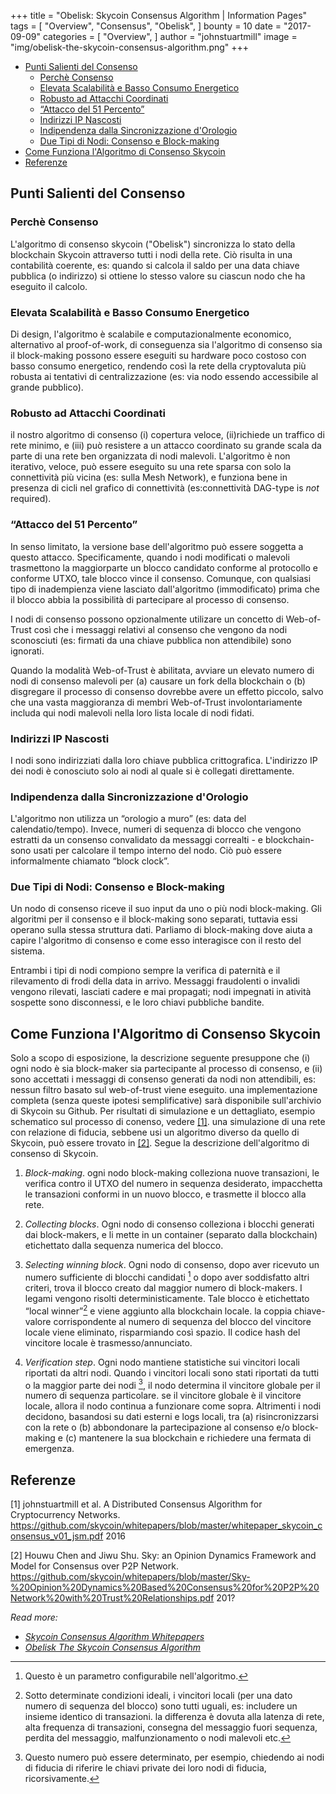 +++
title = "Obelisk: Skycoin Consensus Algorithm | Information Pages"
tags = [
    "Overview",
    "Consensus",
    "Obelisk",
]
bounty = 10
date = "2017-09-09"
categories = [
    "Overview",
]
author = "johnstuartmill"
image = "img/obelisk-the-skycoin-consensus-algorithm.png"
+++

- [Punti Salienti del Consenso](#punti-salienti-del-consenso)
    - [Perchè Consenso](#perch%C3%A8-consenso)
    - [Elevata Scalabilità e Basso Consumo Energetico](#elevata-scalabilit%C3%A0-e-basso-consumo-energetico)
    - [Robusto ad Attacchi Coordinati](#robusto-ad-attacchi-coordinati)
    - [“Attacco del 51 Percento”](#%E2%80%9Cattacco-del-51-percento%E2%80%9D)
    - [Indirizzi IP Nascosti](#indirizzi-ip-nascosti)
    - [Indipendenza dalla Sincronizzazione d'Orologio](#indipendenza-dalla-sincronizzazione-dorologio)
    - [Due Tipi di Nodi: Consenso e Block-making](#due-tipi-di-nodi-consenso-e-block-making)
- [Come Funziona l'Algoritmo di Consenso Skycoin](#come-funziona-lalgoritmo-di-consenso-skycoin)
- [Referenze](#referenze)

## Punti Salienti del Consenso

### Perchè Consenso

L'algoritmo di consenso skycoin ("Obelisk") sincronizza lo stato della blockchain Skycoin
attraverso tutti i nodi della rete. Ciò risulta in una contabilità coerente,
es: quando si calcola il saldo per una data chiave pubblica (o indirizzo)
si ottiene lo stesso valore su ciascun nodo che ha eseguito il calcolo.

### Elevata Scalabilità e Basso Consumo Energetico

Di design, l'algoritmo è scalabile e computazionalmente economico, alternativo
al proof-of-work, di conseguenza sia l'algoritmo di consenso sia
il block-making possono essere eseguiti su hardware poco costoso con basso
consumo energetico, rendendo così la rete della cryptovaluta più robusta
ai tentativi di centralizzazione (es: via nodo essendo accessibile
al grande pubblico).

### Robusto ad Attacchi Coordinati

il nostro algoritmo di consenso (i) copertura veloce, (ii)richiede un
traffico di rete minimo, e (iii) può resistere a un attacco coordinato
su grande scala da parte di una rete ben organizzata di nodi malevoli.
L'algoritmo è non iterativo, veloce, può essere eseguito su una rete
sparsa con solo la connettività più vicina (es: sulla Mesh Network), e
funziona bene in presenza di cicli nel grafico di connettività (es:connettività
DAG-type is *not* required).

### “Attacco del 51 Percento”

In senso limitato, la versione base dell'algoritmo può essere soggetta
a questo attacco. Specificamente, quando i nodi modificati o malevoli
trasmettono la maggiorparte un blocco candidato conforme al protocollo
e conforme UTXO, tale blocco vince il consenso. Comunque, con qualsiasi tipo
di inadempienza viene lasciato dall'algoritmo (immodificato) prima che il
blocco abbia la possibilità di partecipare al processo di consenso.

I nodi di consenso possono opzionalmente utilizare un concetto di Web-of-Trust così
che i messaggi relativi al consenso che vengono da nodi sconosciuti (es:
firmati da una chiave pubblica non attendibile) sono ignorati.

Quando la modalità Web-of-Trust è abilitata, avviare un elevato numero
di nodi di consenso malevoli per (a) causare un fork della blockchain o (b)
disgregare il processo di consenso dovrebbe avere un effetto piccolo, salvo che
una vasta maggioranza di membri Web-of-Trust involontariamente includa qui nodi
malevoli nella loro lista locale di nodi fidati.

### Indirizzi IP Nascosti

I nodi sono indirizziati dalla loro chiave pubblica crittografica. L'indirizzo
IP dei nodi è conosciuto solo ai nodi al quale si è collegati direttamente.

### Indipendenza dalla Sincronizzazione d'Orologio

L'algoritmo non utilizza un “orologio a muro” (es: data del calendatio/tempo).
Invece, numeri di sequenza di blocco che vengono estratti da un consenso
convalidato da messaggi correalti - e blockchain- sono usati per calcolare
il tempo interno del nodo. Ciò può essere informalmente chiamato “block clock”.

### Due Tipi di Nodi: Consenso e Block-making

Un nodo di consenso riceve il suo input da uno o più nodi block-making.
Gli algoritmi per il consenso e il block-making sono separati, tuttavia
essi operano sulla stessa struttura dati. Parliamo di block-making dove
aiuta a capire l'algoritmo di consenso e come esso interagisce con il
resto del sistema.

Entrambi i tipi di nodi compiono sempre la verifica di paternità e il
rilevamento di frodi della data in arrivo. Messaggi fraudolenti o invalidi
vengono rilevati, lasciati cadere e mai propagati; nodi impegnati in atività
sospette sono disconnessi, e le loro chiavi pubbliche bandite.

## Come Funziona l'Algoritmo di Consenso Skycoin

Solo a scopo di esposizione, la descrizione seguente presuppone che (i)
ogni nodo è sia block-maker sia partecipante al processo di consenso, e (ii)
 sono accettati i messaggi di consenso generati da nodi non attendibili,
es: nessun filtro basato sul web-of-trust viene eseguito. una
implementazione completa (senza queste ipotesi semplificative) sarà
disponibile sull'archivio di Skycoin su Github. Per risultati di simulazione e un
dettagliato, esempio schematico sul processo di conenso, vedere [\[1\]](#references).
una simulazione di una rete con relazione di fiducia, sebbene usi un
algoritmo diverso da quello di Skycoin, può essere trovato in [\[2\]](#references).
Segue la descrizione dell'algoritmo di consenso di Skycoin.

1.  *Block-making*. ogni nodo block-making colleziona nuove
    transazioni, le verifica contro il UTXO del numero in sequenza
    desiderato, impacchetta le transazioni conformi in un nuovo blocco, e
    trasmette il blocco alla rete.

2.  *Collecting blocks*. Ogni nodo di consenso colleziona i
    blocchi generati dai block-makers, e li mette in un container
    (separato dalla blockchain) etichettato dalla sequenza numerica del blocco.

3.  *Selecting winning block*. Ogni nodo di consenso, dopo
    aver ricevuto un numero sufficiente di blocchi candidati [^1] o
    dopo aver soddisfatto altri criteri, trova il blocco creato dal
    maggior numero di block-makers. I legami vengono risolti deterministicamente.
    Tale blocco è etichettato “local winner”[^2] e viene aggiunto alla
    blockchain locale. la coppia chiave-valore corrispondente al numero di
    sequenza del blocco del vincitore locale viene eliminato, risparmiando
    così spazio. Il codice hash del vincitore locale
    è trasmesso/annunciato.

4.  *Verification step*. Ogni nodo mantiene statistiche sui vincitori
    locali riportati da altri nodi. Quando i vincitori locali sono stati
    riportati da tutti o la maggior parte dei nodi [^3], il nodo determina il
    vincitore globale per il numero di sequenza particolare. se il vincitore
    globale è il vincitore locale, allora il nodo continua a funzionare
    come sopra. Altrimenti i nodi decidono, basandosi su dati esterni e
    logs locali, tra (a) risincronizzarsi con la rete o
     (b) abbondonare la partecipazione al consenso e/o block-making
    e (c) mantenere la sua blockchain e richiedere una fermata di emergenza.

[^1]: Questo è un parametro configurabile nell'algoritmo.
[^2]: Sotto determinate condizioni ideali, i vincitori locali (per una dato
    numero di sequenza del blocco) sono tutti uguali, es: includere un insieme identico
    di transazioni. la differenza è dovuta alla latenza di rete, alta
    frequenza di transazioni, consegna del messaggio fuori sequenza, perdita del
    messaggio, malfunzionamento o nodi malevoli etc.
[^3]: Questo numero può essere determinato, per esempio, chiedendo ai nodi
      di fiducia di riferire le chiavi private dei loro nodi di fiducia, ricorsivamente.

## Referenze

\[1\] johnstuartmill et al. A Distributed Consensus Algorithm for
Cryptocurrency Networks.
<https://github.com/skycoin/whitepapers/blob/master/whitepaper_skycoin_consensus_v01_jsm.pdf>
2016

\[2\] Houwu Chen and Jiwu Shu. Sky: an Opinion Dynamics Framework and Model
for Consensus over P2P Network.
<https://github.com/skycoin/whitepapers/blob/master/Sky-%20Opinion%20Dynamics%20Based%20Consensus%20for%20P2P%20Network%20with%20Trust%20Relationships.pdf>
201?

*Read more:*

* *[Skycoin Consensus Algorithm Whitepapers](https://www.skycoin.net/whitepapers)*
* *[Obelisk The Skycoin Consensus Algorithm](/statement/obelisk-the-skycoin-consensus-algorithm/)*
